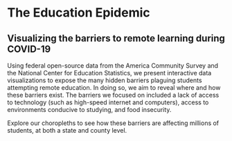 # The Education Epidemic 
## Visualizing the barriers to remote learning during COVID-19

Using federal open-source data from the America Community Survey and the National Center for Education Statistics, we present interactive data visualizations to expose the many hidden barriers plaguing students attempting remote education. In doing so, we aim to reveal where and how these barriers exist. The barriers we focused on included a lack of access to technology (such as high-speed internet and computers), access to environments conducive to studying, and food insecurity.

Explore our choropleths to see how these barriers are affecting millions of students, at both a state and county level.
